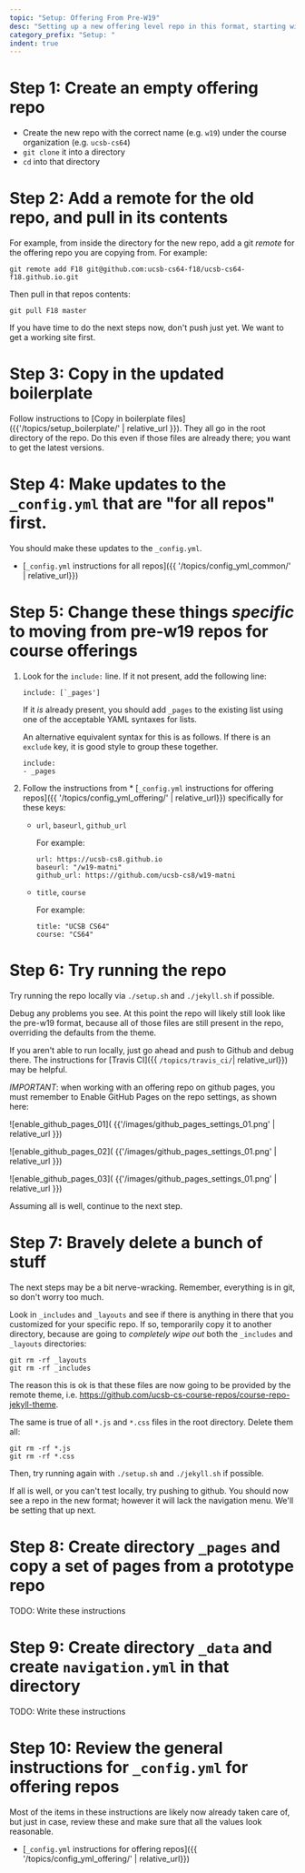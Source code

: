 ```yaml
---
topic: "Setup: Offering From Pre-W19"
desc: "Setting up a new offering level repo in this format, starting with a pre-W19 repo"
category_prefix: "Setup: "
indent: true
---
```


# Step 1: Create an empty offering repo

* Create the new repo with the correct name (e.g. `w19`) under the course organization (e.g. `ucsb-cs64`) 
* `git clone` it into a directory
* `cd` into that directory

# Step 2: Add a remote for the old repo, and pull in its contents

For example, from inside the directory for the new repo, add a git *remote* for the offering
repo you are copying from.  For example:

```
git remote add F18 git@github.com:ucsb-cs64-f18/ucsb-cs64-f18.github.io.git
```

Then pull in that repos contents:

```
git pull F18 master
```

If you have time to do the next steps now, don't push just yet.  We want to get a working site first.

# Step 3: Copy in the updated boilerplate

Follow instructions to [Copy in boilerplate files]({{'/topics/setup_boilerplate/' | relative_url }}).
They all go in the root directory of the repo.  Do this even if those files are already there;
you want to get the latest versions.

# Step 4: Make updates to the `_config.yml` that are "for all repos" first.

You should make these updates to the `_config.yml`.  

* [`_config.yml` instructions for all repos]({{ '/topics/config_yml_common/'  | relative_url}})

# Step 5:  Change these things *specific* to moving from pre-w19 repos for course offerings


1. Look for the `include:` line.  If it not present, add the following line:
   ```
   include: [`_pages']
   ```
   If it *is* already present, you should add `_pages` to the existing list using one of the acceptable
   YAML syntaxes for lists.
   
   An alternative equivalent syntax for this is as follows.  If there is an `exclude` key, it is good style to group these together.
   
   ```
   include:
   - _pages
   ```
   
2. Follow the instructions from * [`_config.yml` instructions for offering repos]({{ '/topics/config_yml_offering/' | relative_url}})
   specifically for these keys:
   *  `url`, `baseurl`, `github_url`
   
      For example:
      ```
      url: https://ucsb-cs8.github.io 
      baseurl: "/w19-matni"  
      github_url: https://github.com/ucsb-cs8/w19-matni
      ```
      
   *  `title`, `course`
      
      For example:
      ```
      title: "UCSB CS64"
      course: "CS64"
      ```
   
# Step 6:  Try running the repo

Try running the repo locally via `./setup.sh` and `./jekyll.sh` if possible.

Debug any problems you see.  At this point the repo will likely still look like the pre-w19 format, because all of those files
are still present in the repo, overriding the defaults from the theme.

If you aren't able to run locally, just go ahead and push to Github and debug there.   The instructions for [Travis CI]({{ `/topics/travis_ci/`| relative_url}}) may be helpful.

*IMPORTANT*: when working with an offering repo on github pages, you must remember to Enable GitHub Pages on the repo settings, as shown here:

![enable_github_pages_01]( {{'/images/github_pages_settings_01.png' | relative_url }})

![enable_github_pages_02]( {{'/images/github_pages_settings_01.png' | relative_url }})

![enable_github_pages_03]( {{'/images/github_pages_settings_01.png' | relative_url }})


Assuming all is well, continue to the next step.   
   
# Step 7:  Bravely delete a bunch of stuff

The next steps may be a bit nerve-wracking.  Remember, everything is in git, so don't worry too much.

Look in `_includes` and `_layouts` and see if there is anything in there that you customized for your specific repo.
If so, temporarily copy it to another directory, because are going to *completely wipe out* both the `_includes` and `_layouts` directories:

```
git rm -rf _layouts
git rm -rf _includes
```

The reason this is ok is that these files are now going to be provided by the remote theme, i.e. <https://github.com/ucsb-cs-course-repos/course-repo-jekyll-theme>.

The same is true of all `*.js` and `*.css` files in the root directory.  Delete them all:

```
git rm -rf *.js
git rm -rf *.css
```

Then, try running again with `./setup.sh` and `./jekyll.sh` if possible.

If all is well, or you can't test locally, try pushing to github.  You should now see a repo in the new format; however it will lack the navigation menu.  We'll be setting that up next.

# Step 8:  Create directory `_pages` and copy a set of pages from a prototype repo

TODO: Write these instructions

# Step 9:  Create directory `_data` and create `navigation.yml` in that directory

TODO: Write these instructions

# Step 10:  Review the general instructions for `_config.yml` for offering repos

Most of the items in these instructions are likely now already taken care of, but just in case, review these and make sure
that all the values look reasonable.

* [`_config.yml` instructions for offering repos]({{ '/topics/config_yml_offering/' | relative_url}})



